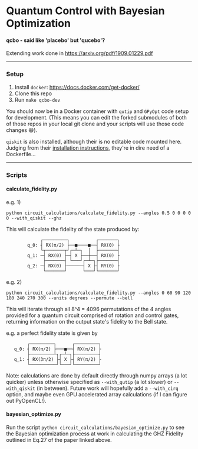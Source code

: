 # Quantum Control with Bayesian Optimization
#### qcbo - said like 'placebo' but 'qucebo'?

Extending work done in https://arxiv.org/pdf/1909.01229.pdf
___
### Setup
1. Install `docker`: https://docs.docker.com/get-docker/
2. Clone this repo
3. Run `make qcbo-dev`

You should now be in a Docker container with `qutip` and `GPyOpt` code setup for development.
(This means you can edit the forked submodules of both of those repos in your local git clone and your scripts will use those code changes 😄).

`qiskit` is also installed, although their is no editable code mounted here. Judging from their
[installation instructions](https://qiskit.org/documentation/contributing_to_qiskit.html#install-install-from-source-label), they're in dire need of a Dockerfile...

___
### Scripts
#### calculate_fidelity.py
e.g. 1)

`python circuit_calculations/calculate_fidelity.py --angles 0.5 0 0 0 0 0 --with_qiskit --ghz`

This will calculate the fidelity of the state produced by:
```
             ┌─────────┐          ┌───────┐
        q_0: ┤ RX(π/2) ├──■────■──┤ RX(0) ├
             └┬───────┬┘┌─┴─┐  │  ├───────┤
        q_1: ─┤ RX(0) ├─┤ X ├──┼──┤ RX(0) ├
              ├───────┤ └───┘┌─┴─┐├───────┤
        q_2: ─┤ RX(0) ├──────┤ X ├┤ RY(0) ├
              └───────┘      └───┘└───────┘
```

e.g. 2)

`python circuit_calculations/calculate_fidelity.py --angles 0 60 90 120 180 240 270 300 --units degrees --permute --bell`

This will iterate through all 8^4 = 4096 permutations of the 4 angles provided for a quantum circuit comprised of rotation and control gates, returning information on the output state's fidelity to the Bell state.

e.g. a perfect fidelity state is given by
```
        ┌─────────┐      ┌─────────┐
   q_0: ┤ RX(π/2) ├───■──┤ RX(π/2) ├
        ├─────────┴┐┌─┴─┐├─────────┤
   q_1: ┤ RX(3π/2) ├┤ X ├┤ RY(π/2) ├
        └──────────┘└───┘└─────────┘
```

Note: calculations are done by default directly through numpy arrays (a lot quicker) unless otherwise specified as `--with_qutip` (a lot slower) or `--with_qiskit` (in between). Future work will hopefully add a `--with_cirq` option, and maybe even GPU accelerated array calculations (if I can figure out PyOpenCL!).

#### bayesian_optimize.py

Run the script `python circuit_calculations/bayesian_optimize.py` to see the Bayesian optimization process at work in calculating the GHZ Fidelity outlined in Eq.27 of the paper linked above.
